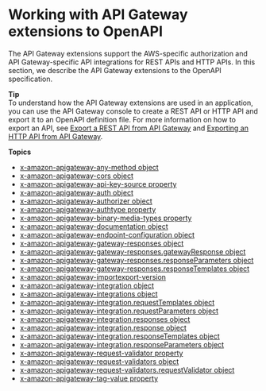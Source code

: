 # Working with API Gateway extensions to OpenAPI<a name="api-gateway-swagger-extensions"></a>

 The API Gateway extensions support the AWS\-specific authorization and API Gateway\-specific API integrations for REST APIs and HTTP APIs\. In this section, we describe the API Gateway extensions to the OpenAPI specification\. 

**Tip**  
To understand how the API Gateway extensions are used in an application, you can use the API Gateway console to create a REST API or HTTP API and export it to an OpenAPI definition file\. For more information on how to export an API, see [Export a REST API from API Gateway](api-gateway-export-api.md) and [Exporting an HTTP API from API Gateway](http-api-export.md)\. 

**Topics**
+ [x\-amazon\-apigateway\-any\-method object](api-gateway-swagger-extensions-any-method.md)
+ [x\-amazon\-apigateway\-cors object](api-gateway-swagger-extensions-cors-configuration.md)
+ [x\-amazon\-apigateway\-api\-key\-source property](api-gateway-swagger-extensions-api-key-source.md)
+ [x\-amazon\-apigateway\-auth object](api-gateway-swagger-extensions-auth.md)
+ [x\-amazon\-apigateway\-authorizer object](api-gateway-swagger-extensions-authorizer.md)
+ [x\-amazon\-apigateway\-authtype property](api-gateway-swagger-extensions-authtype.md)
+ [x\-amazon\-apigateway\-binary\-media\-types property](api-gateway-swagger-extensions-binary-media-types.md)
+ [x\-amazon\-apigateway\-documentation object](api-gateway-swagger-extensions-documentation.md)
+ [x\-amazon\-apigateway\-endpoint\-configuration object](api-gateway-swagger-extensions-endpoint-configuration.md)
+ [x\-amazon\-apigateway\-gateway\-responses object](api-gateway-swagger-extensions-gateway-responses.md)
+ [x\-amazon\-apigateway\-gateway\-responses\.gatewayResponse object](api-gateway-swagger-extensions-gateway-responses.gatewayResponse.md)
+ [x\-amazon\-apigateway\-gateway\-responses\.responseParameters object](api-gateway-swagger-extensions-gateway-responses.responseParameters.md)
+ [x\-amazon\-apigateway\-gateway\-responses\.responseTemplates object](api-gateway-swagger-extensions-gateway-responses.responseTemplates.md)
+ [x\-amazon\-apigateway\-importexport\-version](api-gateway-extensions-importexport-version.md)
+ [x\-amazon\-apigateway\-integration object](api-gateway-swagger-extensions-integration.md)
+ [x\-amazon\-apigateway\-integrations object](api-gateway-extensions-integrations.md)
+ [x\-amazon\-apigateway\-integration\.requestTemplates object](api-gateway-swagger-extensions-integration-requestTemplates.md)
+ [x\-amazon\-apigateway\-integration\.requestParameters object](api-gateway-swagger-extensions-integration-requestParameters.md)
+ [x\-amazon\-apigateway\-integration\.responses object](api-gateway-swagger-extensions-integration-responses.md)
+ [x\-amazon\-apigateway\-integration\.response object](api-gateway-swagger-extensions-integration-response.md)
+ [x\-amazon\-apigateway\-integration\.responseTemplates object](api-gateway-swagger-extensions-integration-responseTemplates.md)
+ [x\-amazon\-apigateway\-integration\.responseParameters object](api-gateway-swagger-extensions-integration-responseParameters.md)
+ [x\-amazon\-apigateway\-request\-validator property](api-gateway-swagger-extensions-request-validator.md)
+ [x\-amazon\-apigateway\-request\-validators object](api-gateway-swagger-extensions-request-validators.md)
+ [x\-amazon\-apigateway\-request\-validators\.requestValidator object](api-gateway-swagger-extensions-request-validators.requestValidator.md)
+ [x\-amazon\-apigateway\-tag\-value property](api-gateway-openapi-extensions-x-amazon-apigateway-tag-value.md)